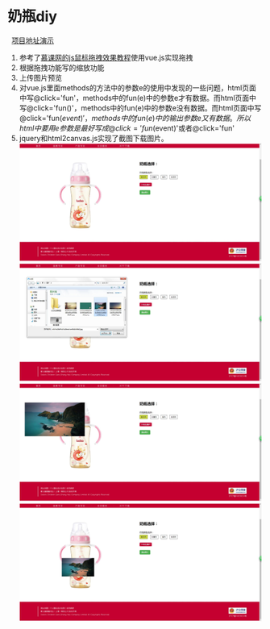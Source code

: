 # 奶瓶diy
 
[项目地址演示](https://luoanyang.github.io/vueProductDiy/index.html)  

1. 参考了[慕课网的js鼠标拖拽效果教程](http://www.imooc.com/learn/60)使用vue.js实现拖拽
2. 根据拖拽功能写的缩放功能
3. 上传图片预览
4. 对vue.js里面methods的方法中的参数e的使用中发现的一些问题，html页面中写@click='fun'，methods中的fun(e)中的参数e才有数据。而html页面中写@click='fun()'，methods中的fun(e)中的参数e没有数据。而html页面中写@click='fun($event)'，methods中的fun(e)中的输出参数e又有数据。所以html中要用e参数是最好写成@click='fun($event)'或者@click='fun'
5. jquery和html2canvas.js实现了截图下载图片。
![项目图片1](resoure/1.jpg)
![项目图片2](resoure/2.jpg)
![项目图片3](resoure/3.jpg)
![项目图片4](resoure/4.jpg)
